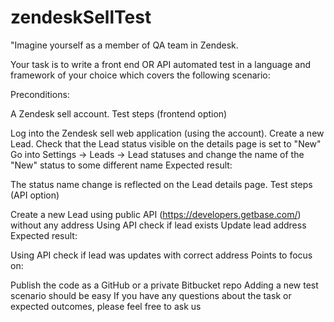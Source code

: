 # zendeskSellTest
"Imagine yourself as a member of QA team in Zendesk.

Your task is to write a front end OR API automated test in a language and framework of your choice which covers the following scenario:

Preconditions:

A Zendesk sell account.
Test steps (frontend option)

Log into the Zendesk sell web application (using the account).
Create a new Lead.
Check that the Lead status visible on the details page is set to "New"
Go into Settings -> Leads -> Lead statuses and change the name of the "New" status to some different name
Expected result:

The status name change is reflected on the Lead details page.
Test steps (API option)

Create a new Lead using public API (https://developers.getbase.com/) without any address
Using API check if lead exists
Update lead address
Expected result:

Using API check if lead was updates with correct address
Points to focus on:

Publish the code as a GitHub or a private Bitbucket repo
Adding a new test scenario should be easy
If you have any questions about the task or expected outcomes, please feel free to ask us
